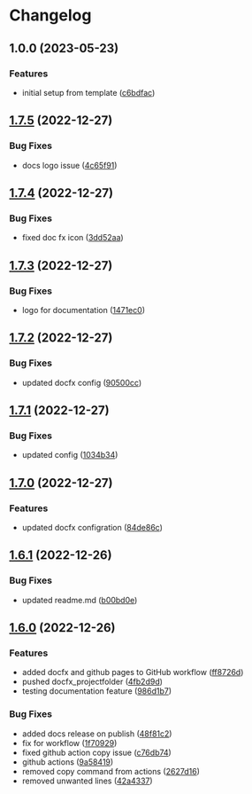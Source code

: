 # Changelog

## 1.0.0 (2023-05-23)


### Features

* initial setup from template ([c6bdfac](https://github.com/EyeRunnMan-GameDev-Portfolio/com.eyerunnman.gridsys/commit/c6bdfac20c8620f723e453036265395b6cbec77f))

## [1.7.5](https://github.com/EyeRunnMan-GameDev-Portfolio/com.eyerunnman.gridsys/compare/v1.7.4...v1.7.5) (2022-12-27)


### Bug Fixes

* docs logo issue ([4c65f91](https://github.com/EyeRunnMan-GameDev-Portfolio/com.eyerunnman.gridsys/commit/4c65f9187a09636b0462e6e85ac5be5787704351))

## [1.7.4](https://github.com/EyeRunnMan-GameDev-Portfolio/com.eyerunnman.gridsys/compare/v1.7.3...v1.7.4) (2022-12-27)


### Bug Fixes

* fixed doc fx icon ([3dd52aa](https://github.com/EyeRunnMan-GameDev-Portfolio/com.eyerunnman.gridsys/commit/3dd52aa3156b9a5477acf6016b9b2bf99cc43fc6))

## [1.7.3](https://github.com/EyeRunnMan-GameDev-Portfolio/com.eyerunnman.gridsys/compare/v1.7.2...v1.7.3) (2022-12-27)


### Bug Fixes

* logo for documentation ([1471ec0](https://github.com/EyeRunnMan-GameDev-Portfolio/com.eyerunnman.gridsys/commit/1471ec098a9a20c68ca2fd360fbfabdeb83ecbf6))

## [1.7.2](https://github.com/EyeRunnMan-GameDev-Portfolio/com.eyerunnman.gridsys/compare/v1.7.1...v1.7.2) (2022-12-27)


### Bug Fixes

* updated docfx config ([90500cc](https://github.com/EyeRunnMan-GameDev-Portfolio/com.eyerunnman.gridsys/commit/90500ccf23c628a33d305625331765dba00fee42))

## [1.7.1](https://github.com/EyeRunnMan-GameDev-Portfolio/com.eyerunnman.gridsys/compare/v1.7.0...v1.7.1) (2022-12-27)


### Bug Fixes

* updated config ([1034b34](https://github.com/EyeRunnMan-GameDev-Portfolio/com.eyerunnman.gridsys/commit/1034b3409dc0e236d8670188a4b2e7ebcab19865))

## [1.7.0](https://github.com/EyeRunnMan-GameDev-Portfolio/com.eyerunnman.gridsys/compare/v1.6.1...v1.7.0) (2022-12-27)


### Features

* updated docfx configration ([84de86c](https://github.com/EyeRunnMan-GameDev-Portfolio/com.eyerunnman.gridsys/commit/84de86c34bb621f83678dd2561b8ba2f78c1344e))

## [1.6.1](https://github.com/EyeRunnMan-GameDev-Portfolio/com.eyerunnman.gridsys/compare/v1.6.0...v1.6.1) (2022-12-26)


### Bug Fixes

* updated readme.md ([b00bd0e](https://github.com/EyeRunnMan-GameDev-Portfolio/com.eyerunnman.gridsys/commit/b00bd0e0d9c124bb621f9b79f1aef7699e670ccb))

## [1.6.0](https://github.com/EyeRunnMan-GameDev-Portfolio/com.eyerunnman.gridsys/compare/v1.5.3...v1.6.0) (2022-12-26)


### Features

* added docfx and github pages to GitHub workflow ([ff8726d](https://github.com/EyeRunnMan-GameDev-Portfolio/com.eyerunnman.gridsys/commit/ff8726d004f3227d5641abb0de4789a7fec3e623))
* pushed docfx_projectfolder ([4fb2d9d](https://github.com/EyeRunnMan-GameDev-Portfolio/com.eyerunnman.gridsys/commit/4fb2d9d4a423d8243ca615f5a6149d84f214a81c))
* testing documentation feature ([986d1b7](https://github.com/EyeRunnMan-GameDev-Portfolio/com.eyerunnman.gridsys/commit/986d1b7bedc74c4f25e3478925b84ed9c84a9115))


### Bug Fixes

* added docs release on publish ([48f81c2](https://github.com/EyeRunnMan-GameDev-Portfolio/com.eyerunnman.gridsys/commit/48f81c2edba824ecff438205f9c6675a934201a6))
* fix for workflow ([1f70929](https://github.com/EyeRunnMan-GameDev-Portfolio/com.eyerunnman.gridsys/commit/1f709297259af2b5e18bd51b489f30f6cb81f52e))
* fixed github action copy issue ([c76db74](https://github.com/EyeRunnMan-GameDev-Portfolio/com.eyerunnman.gridsys/commit/c76db74aaabde4039f9ca41ebeda8519931242ff))
* github actions ([9a58419](https://github.com/EyeRunnMan-GameDev-Portfolio/com.eyerunnman.gridsys/commit/9a58419ac256f5a825b1cd01414d4ff984b25daa))
* removed copy command from actions ([2627d16](https://github.com/EyeRunnMan-GameDev-Portfolio/com.eyerunnman.gridsys/commit/2627d164383a6a7b28f47442d433dc9a357c0d88))
* removed unwanted lines ([42a4337](https://github.com/EyeRunnMan-GameDev-Portfolio/com.eyerunnman.gridsys/commit/42a4337379889262bfaa4dbcfdb05aa3190aedd1))
